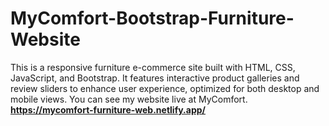 # MyComfort-Bootstrap-Furniture-Website
This is a responsive furniture e-commerce site built with HTML, CSS, JavaScript, and Bootstrap. It features interactive product galleries and review sliders to enhance user experience, optimized for both desktop and mobile views. You can see my website live at MyComfort.
**https://mycomfort-furniture-web.netlify.app/**

